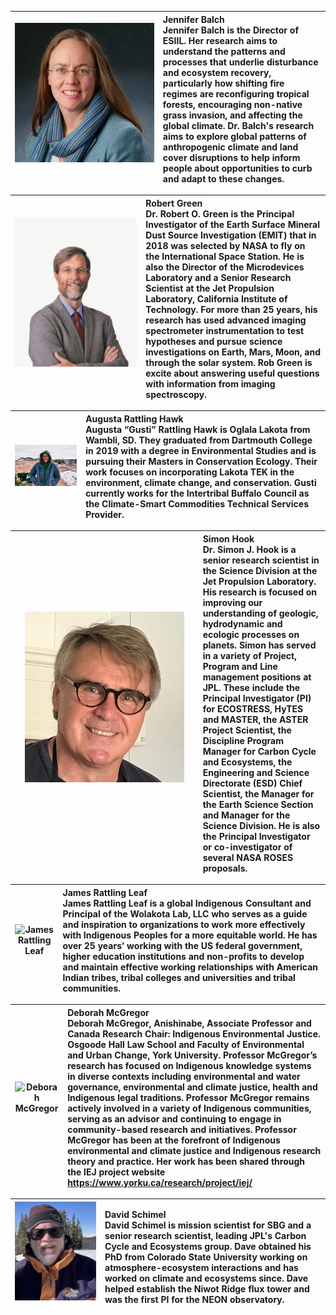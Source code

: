| ![Jennifer Balch](../assets/hyrsense_speakers/Jennifer_Balch.png) &nbsp;&nbsp;&nbsp;&nbsp;&nbsp;&nbsp;&nbsp;&nbsp;&nbsp;&nbsp;&nbsp;&nbsp;&nbsp;&nbsp;&nbsp;&nbsp;&nbsp;&nbsp;&nbsp;&nbsp;&nbsp;&nbsp;&nbsp;&nbsp;&nbsp;&nbsp;&nbsp;&nbsp;&nbsp;&nbsp;&nbsp;&nbsp;&nbsp;&nbsp;&nbsp;&nbsp;&nbsp;&nbsp;&nbsp;&nbsp;&nbsp;&nbsp;&nbsp;&nbsp;&nbsp;&nbsp;&nbsp;&nbsp;&nbsp; | **Jennifer Balch**<br>Jennifer Balch is the Director of ESIIL.  Her research aims to understand the patterns and processes that underlie disturbance and ecosystem recovery, particularly how shifting fire regimes are reconfiguring tropical forests, encouraging non-native grass invasion, and affecting the global climate. Dr. Balch's research aims to explore global patterns of anthropogenic climate and land cover disruptions to help inform people about opportunities to curb and adapt to these changes. |
| :---: | :--- |

| ![Robert Green](../assets/hyrsense_speakers/Robert_Green.png) &nbsp;&nbsp;&nbsp;&nbsp;&nbsp;&nbsp;&nbsp;&nbsp;&nbsp;&nbsp;&nbsp;&nbsp;&nbsp;&nbsp;&nbsp;&nbsp;&nbsp;&nbsp;&nbsp;&nbsp;&nbsp;&nbsp;&nbsp;&nbsp;&nbsp;&nbsp;&nbsp;&nbsp;&nbsp;&nbsp;&nbsp;&nbsp;&nbsp;&nbsp;&nbsp;&nbsp;&nbsp;&nbsp;&nbsp;&nbsp;&nbsp;&nbsp;&nbsp; | **Robert Green**<br>Dr. Robert O. Green is the Principal Investigator of the Earth Surface Mineral Dust Source Investigation (EMIT) that in 2018 was selected by NASA to fly on the International Space Station. He is also the Director of the Microdevices Laboratory and a Senior Research Scientist at the Jet Propulsion Laboratory, California Institute of Technology.  For more than 25 years, his research has used advanced imaging spectrometer instrumentation to test hypotheses and pursue science investigations on Earth, Mars, Moon, and through the solar system. Rob Green is excite about answering useful questions with information from imaging spectroscopy. |
| :---: | :--- |

| ![Augusta Rattling Hawk](../assets/hyrsense_speakers/Augusta_Hawk.png) | **Augusta Rattling Hawk**<br>Augusta “Gusti” Rattling Hawk is Oglala Lakota from Wambli, SD. They graduated from Dartmouth College in 2019 with a degree in Environmental Studies and is pursuing their Masters in Conservation Ecology. Their work focuses on incorporating Lakota TEK in the environment, climate change, and conservation. Gusti currently works for the Intertribal Buffalo Council as the Climate-Smart Commodities Technical Services Provider.|
| :---: | :--- |

| ![Simon Hook](../assets/hyrsense_speakers/Simon_Hook.png) &nbsp;&nbsp;&nbsp;&nbsp;&nbsp;&nbsp;&nbsp;&nbsp;&nbsp;&nbsp;&nbsp;&nbsp;&nbsp;&nbsp;&nbsp;&nbsp;&nbsp;&nbsp;&nbsp;&nbsp;&nbsp;&nbsp;&nbsp;&nbsp;&nbsp;&nbsp;&nbsp;&nbsp;&nbsp;&nbsp;&nbsp;&nbsp;&nbsp;&nbsp;&nbsp;&nbsp;&nbsp;&nbsp;&nbsp;&nbsp;&nbsp;&nbsp;&nbsp;&nbsp;&nbsp;&nbsp;&nbsp;&nbsp;&nbsp;&nbsp;&nbsp;&nbsp;&nbsp;&nbsp;&nbsp;&nbsp;&nbsp;&nbsp;&nbsp;&nbsp;&nbsp;&nbsp;&nbsp;&nbsp;&nbsp;&nbsp;&nbsp;&nbsp;&nbsp;&nbsp;&nbsp;&nbsp;&nbsp;&nbsp;&nbsp; | **Simon Hook**<br>Dr. Simon J. Hook is a senior research scientist in the Science Division at the Jet Propulsion Laboratory. His research is focused on improving our understanding of geologic, hydrodynamic and ecologic processes on planets. Simon has served in a variety of Project, Program and Line management positions at JPL. These include the Principal Investigator (PI) for ECOSTRESS, HyTES and MASTER, the ASTER Project Scientist, the Discipline Program Manager for Carbon Cycle and Ecosystems, the Engineering and Science Directorate (ESD) Chief Scientist, the Manager for the Earth Science Section and Manager for the Science Division. He is also the Principal Investigator or co-investigator of several NASA ROSES proposals. |
| :---: | :--- |

| ![James Rattling Leaf](../assets/hyrsense_speakers/James_Rattling_Leaf.png) | **James Rattling Leaf**<br>James Rattling Leaf is a global Indigenous Consultant and Principal of the Wolakota Lab, LLC who serves as a guide and inspiration to organizations to work more effectively with Indigenous Peoples for a more equitable world. He has over 25 years’ working with the US federal government, higher education institutions and non-profits to develop and maintain effective working relationships with American Indian tribes, tribal colleges and universities and tribal communities.|
| :---: | :--- |

| ![Deborah McGregor](../assets/hyrsense_speakers/Deborah_McGregor.png) | **Deborah McGregor**<br>Deborah McGregor, Anishinabe, Associate Professor and Canada Research Chair: Indigenous Environmental Justice. Osgoode Hall Law School and Faculty of Environmental and Urban Change, York University. Professor McGregor’s research has focused on Indigenous knowledge systems in diverse contexts including environmental and water governance, environmental and climate justice, health and Indigenous legal traditions.  Professor McGregor remains actively involved in a variety of Indigenous communities, serving as an advisor and continuing to engage in community-based research and initiatives.  Professor McGregor has been at the forefront of Indigenous environmental and climate justice and Indigenous research theory and practice. Her work has been shared through the IEJ project website https://www.yorku.ca/research/project/iej/ |
| :---: | :--- |

| ![David Schimel](../assets/hyrsense_speakers/David_Schimel.png) &nbsp;&nbsp;&nbsp;&nbsp;&nbsp;&nbsp;&nbsp;&nbsp;&nbsp;&nbsp;&nbsp;&nbsp;&nbsp;&nbsp;&nbsp;&nbsp;&nbsp;&nbsp;&nbsp;&nbsp; | **David Schimel**<br>David Schimel is mission scientist for SBG and a senior research scientist, leading JPL's Carbon Cycle and Ecosystems group. Dave obtained his PhD from Colorado State University working on atmosphere-ecosystem interactions and has worked on climate and ecosystems since. Dave helped establish the Niwot Ridge flux tower and was the first PI for the NEON observatory.|
| :---: | :--- |




